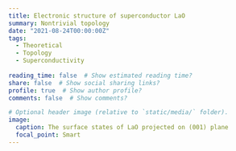 ```yaml
---
title: Electronic structure of superconductor LaO
summary: Nontrivial topology
date: "2021-08-24T00:00:00Z"
tags:
  - Theoretical
  - Topology
  - Superconductivity
  
reading_time: false  # Show estimated reading time?
share: false  # Show social sharing links?
profile: true  # Show author profile?
comments: false  # Show comments?

# Optional header image (relative to `static/media/` folder).
image:
  caption: The surface states of LaO projected on (001) plane
  focal_point: Smart
---
```



